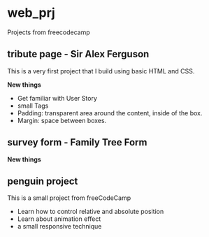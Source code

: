 # web_prj
Projects from freecodecamp

## tribute page - Sir Alex Ferguson
This is a very first project that I build using basic HTML and CSS.

**New things**
- Get familiar with User Story
- small Tags
- Padding: transparent area around the content, inside of the box.
- Margin: space between boxes.

## survey form - Family Tree Form

**New things**


## penguin project
This is a small project from freeCodeCamp
- Learn how to control relative and absolute position
- Learn about animation effect
- a small responsive technique
